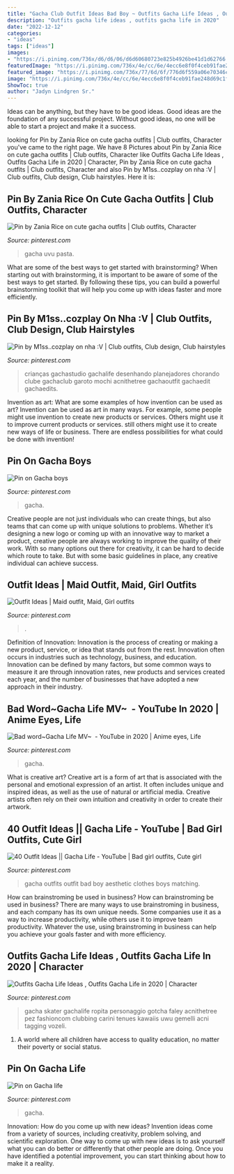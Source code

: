 ```yaml
---
title: "Gacha Club Outfit Ideas Bad Boy ~ Outfits Gacha Life Ideas , Outfits Gacha Life In 2020"
description: "Outfits gacha life ideas , outfits gacha life in 2020"
date: "2022-12-12"
categories:
- "ideas"
tags: ["ideas"]
images:
- "https://i.pinimg.com/736x/d6/d6/06/d6d60680723e825b4926be41d1d62766.jpg"
featuredImage: "https://i.pinimg.com/736x/4e/cc/6e/4ecc6e8f0f4ceb91fae248d69c1f7e50.jpg"
featured_image: "https://i.pinimg.com/736x/77/6d/6f/776d6f559a06e70346c809dd764880b8.jpg"
image: "https://i.pinimg.com/736x/4e/cc/6e/4ecc6e8f0f4ceb91fae248d69c1f7e50.jpg"
ShowToc: true
author: "Jadyn Lindgren Sr."
---
```



Ideas can be anything, but they have to be good ideas. Good ideas are the foundation of any successful project. Without good ideas, no one will be able to start a project and make it a success.

	

		
looking for Pin by Zania Rice on cute gacha outfits | Club outfits, Character you've came to the right page. We have 8 Pictures about Pin by Zania Rice on cute gacha outfits | Club outfits, Character like Outfits Gacha Life Ideas , Outfits Gacha Life in 2020 | Character, Pin by Zania Rice on cute gacha outfits | Club outfits, Character and also Pin by M1ss..cozplay on nha :V | Club outfits, Club design, Club hairstyles. Here it is:
		
    
## Pin By Zania Rice On Cute Gacha Outfits | Club Outfits, Character

<img loading=lazy src="https://i.pinimg.com/736x/73/4c/40/734c4027b42d29c7dcc7feb619cbf433.jpg" onerror="this.onerror=null;this.src='https://tse2.mm.bing.net/th?id=OIP.2yto6D3ipRgQSuLKtkeh0AHaHa&amp;pid=15.1';" alt="Pin by Zania Rice on cute gacha outfits | Club outfits, Character">

_Source: pinterest.com_

>gacha uvu pasta. 

	

What are some of the best ways to get started with brainstorming?
When starting out with brainstorming, it is important to be aware of some of the best ways to get started. By following these tips, you can build a powerful brainstorming toolkit that will help you come up with ideas faster and more efficiently.

    
## Pin By M1ss..cozplay On Nha :V | Club Outfits, Club Design, Club Hairstyles

<img loading=lazy src="https://i.pinimg.com/736x/4e/cc/6e/4ecc6e8f0f4ceb91fae248d69c1f7e50.jpg" onerror="this.onerror=null;this.src='https://tse2.mm.bing.net/th?id=OIP.JwoPlqxyG9B8Pg9YW36yDgHaIh&amp;pid=15.1';" alt="Pin by M1ss..cozplay on nha :V | Club outfits, Club design, Club hairstyles">

_Source: pinterest.com_

>crianças gachastudio gachalife desenhando planejadores chorando clube gachaclub garoto mochi acnithetree gachaoutfit gachaedit gachaedits. 

	

Invention as art: What are some examples of how invention can be used as art?
Invention can be used as art in many ways. For example, some people might use invention to create new products or services. Others might use it to improve current products or services. still others might use it to create new ways of life or business. There are endless possibilities for what could be done with invention!

    
## Pin On Gacha Boys

<img loading=lazy src="https://i.pinimg.com/736x/af/bb/42/afbb42444f746e4f2bae0c6ade356ef0.jpg" onerror="this.onerror=null;this.src='https://tse4.mm.bing.net/th?id=OIP.lQOJtECaWCMXeUc-3jwjeAHaHa&amp;pid=15.1';" alt="Pin on Gacha boys">

_Source: pinterest.com_

>gacha. 

	

Creative people are not just individuals who can create things, but also teams that can come up with unique solutions to problems. Whether it’s designing a new logo or coming up with an innovative way to market a product, creative people are always working to improve the quality of their work. With so many options out there for creativity, it can be hard to decide which route to take. But with some basic guidelines in place, any creative individual can achieve success.

    
## Outfit Ideas | Maid Outfit, Maid, Girl Outfits

<img loading=lazy src="https://i.pinimg.com/736x/d6/d6/06/d6d60680723e825b4926be41d1d62766.jpg" onerror="this.onerror=null;this.src='https://tse1.mm.bing.net/th?id=OIP.xisy8qNsCZwkzQNcIaezlAHaEN&amp;pid=15.1';" alt="Outfit Ideas | Maid outfit, Maid, Girl outfits">

_Source: pinterest.com_

>. 

	

Definition of Innovation:
Innovation is the process of creating or making a new product, service, or idea that stands out from the rest. Innovation often occurs in industries such as technology, business, and education. Innovation can be defined by many factors, but some common ways to measure it are through innovation rates, new products and services created each year, and the number of businesses that have adopted a new approach in their industry.

    
## Bad Word~Gacha Life MV~ ️ - YouTube In 2020 | Anime Eyes, Life

<img loading=lazy src="https://i.pinimg.com/736x/2f/90/bd/2f90bdee1b9f4407732fc819635ecd1a.jpg" onerror="this.onerror=null;this.src='https://tse4.mm.bing.net/th?id=OIP.CeEGNqz9NRRVWslyNTPuHAHaFj&amp;pid=15.1';" alt="Bad word~Gacha Life MV~ ️ - YouTube in 2020 | Anime eyes, Life">

_Source: pinterest.com_

>gacha. 

	

What is creative art?
Creative art is a form of art that is associated with the personal and emotional expression of an artist. It often includes unique and inspired ideas, as well as the use of natural or artificial media. Creative artists often rely on their own intuition and creativity in order to create their artwork.

    
## 40 Outfit Ideas || Gacha Life - YouTube | Bad Girl Outfits, Cute Girl

<img loading=lazy src="https://i.pinimg.com/originals/20/0e/33/200e33562c5d01a5e7ae3492098cf49f.jpg" onerror="this.onerror=null;this.src='https://tse1.mm.bing.net/th?id=OIP.wWkTZP-FqRGKdJKT4WQsBAHaFj&amp;pid=15.1';" alt="40 Outfit Ideas || Gacha Life - YouTube | Bad girl outfits, Cute girl">

_Source: pinterest.com_

>gacha outfits outfit bad boy aesthetic clothes boys matching. 

	

How can brainstroming be used in business?
How can brainstroming be used in business? There are many ways to use brainstroming in business, and each company has its own unique needs. Some companies use it as a way to increase productivity, while others use it to improve team productivity. Whatever the use, using brainstroming in business can help you achieve your goals faster and with more efficiency.

    
## Outfits Gacha Life Ideas , Outfits Gacha Life In 2020 | Character

<img loading=lazy src="https://i.pinimg.com/736x/2b/b2/7d/2bb27dbe74d464b5bb20f00ad1ef69e0.jpg" onerror="this.onerror=null;this.src='https://tse1.mm.bing.net/th?id=OIP.mZjCoFS5Qn1NAA3jKQO6OgHaHU&amp;pid=15.1';" alt="Outfits Gacha Life Ideas , Outfits Gacha Life in 2020 | Character">

_Source: pinterest.com_

>gacha skater gachalife ropita personaggio gotcha faley acnithetree pez fashioncom clubbing carini tenues kawaiis uwu gemelli acni tagging vozeli. 

	

1. A world where all children have access to quality education, no matter their poverty or social status. 

    
## Pin On Gacha Life

<img loading=lazy src="https://i.pinimg.com/736x/77/6d/6f/776d6f559a06e70346c809dd764880b8.jpg" onerror="this.onerror=null;this.src='https://tse4.mm.bing.net/th?id=OIP.6h1dAkeILYBTJVPqeMX7fgHaEK&amp;pid=15.1';" alt="Pin on Gacha life">

_Source: pinterest.com_

>gacha. 

	

Innovation: How do you come up with new ideas?
Invention ideas come from a variety of sources, including creativity, problem solving, and scientific exploration. One way to come up with new ideas is to ask yourself what you can do better or differently that other people are doing. Once you have identified a potential improvement, you can start thinking about how to make it a reality.

